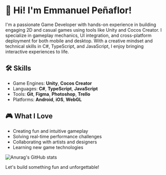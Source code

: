 # 👾 Hi! I'm Emmanuel Peñaflor!

I'm a passionate Game Developer with hands-on experience in building engaging 2D and casual games using tools like Unity and Cocos Creator. I specialize in gameplay mechanics, UI integration, and cross-platform deployment for both mobile and desktop. With a creative mindset and technical skills in C#, TypeScript, and JavaScript, I enjoy bringing interactive experiences to life.

## 🛠️ Skills
- Game Engines: **Unity**, **Cocos Creator**
- Languages: **C#**, **TypeScript**, **JavaScript**
- Tools: **Git**, **Figma**, **Photoshop**, **Trello**
- Platforms: **Android**, **iOS**, **WebGL**

## 🎮 What I Love
- Creating fun and intuitive gameplay
- Solving real-time performance challenges
- Collaborating with artists and designers
- Learning new game technologies

![Anurag's GitHub stats](https://github-readme-stats.vercel.app/api?username=GDEmman&show_icons=true&theme=dark)

Let's build something fun and unforgettable!
